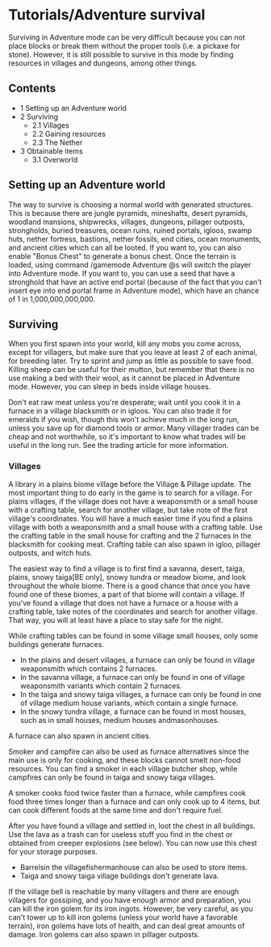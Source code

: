 # Tutorials/Adventure survival
Surviving in Adventure mode can be very difficult because you can not place blocks or break them without the proper tools (i.e. a pickaxe for stone). However, it is still possible to survive in this mode by finding resources in villages and dungeons, among other things.

## Contents
- 1 Setting up an Adventure world
- 2 Surviving
	- 2.1 Villages
	- 2.2 Gaining resources
	- 2.3 The Nether
- 3 Obtainable items
	- 3.1 Overworld

## Setting up an Adventure world
The way to survive is choosing a normal world with generated structures. This is because there are jungle pyramids, mineshafts, desert pyramids, woodland mansions, shipwrecks, villages, dungeons, pillager outposts, strongholds, buried treasures, ocean ruins, ruined portals, igloos, swamp huts, nether fortress, bastions, nether fossils, end cities, ocean monuments, and ancient cities which can all be looted. If you want to, you can also enable "Bonus Chest" to generate a bonus chest. Once the terrain is loaded, using command /gamemode Adventure @s will switch the player into Adventure mode. If you want to, you can use a seed that have a stronghold that have an active end portal (because of the fact that you can't insert eye into end portal frame in Adventure mode), which have an chance of 1 in 1,000,000,000,000.

## Surviving
When you first spawn into your world, kill any mobs you come across, except for villagers, but make sure that you leave at least 2 of each animal, for breeding later. Try to sprint and jump as little as possible to save food. Killing sheep can be useful for their mutton, but remember that there is no use making a bed with their wool, as it cannot be placed in Adventure mode. However, you can sleep in beds inside village houses.

Don't eat raw meat unless you're desperate; wait until you cook it in a furnace in a village blacksmith or in igloos. You can also trade it for emeralds if you wish, though this won't achieve much in the long run, unless you save up for diamond tools or armor. Many villager trades can be cheap and not worthwhile, so it's important to know what trades will be useful in the long run. See the trading article for more information.

### Villages
A library in a plains biome village before the Village & Pillage update.
The most important thing to do early in the game is to search for a village. For plains villages, if the village does not have a weaponsmith or a small house with a crafting table, search for another village, but take note of the first village's coordinates. You will have a much easier time if you find a plains village with both a weaponsmith and a small house with a crafting table. Use the crafting table in the small house for crafting and the 2 furnaces in the blacksmith for cooking meat. Crafting table can also spawn in igloo, pillager outposts, and witch huts.

The easiest way to find a village is to first find a savanna, desert, taiga, plains, snowy taiga‌[BE  only], snowy tundra or meadow biome, and look throughout the whole biome. There is a good chance that once you have found one of these biomes, a part of that biome will contain a village. If you've found a village that does not have a furnace or a house with a crafting table, take notes of the coordinates and search for another village. That way, you will at least have a place to stay safe for the night.

While crafting tables can be found in some village small houses, only some buildings generate furnaces.

- In the plains and desert villages, a furnace can only be found in village weaponsmith which contains 2 furnaces.
- In the savanna village, a furnace can only be found in one of village weaponsmith variants which contain 2 furnaces.
- In the taiga and snowy taiga villages, a furnace can only be found in one of village medium house variants, which contain a single furnace.
- In the snowy tundra village, a furnace can be found in most houses, such as in small houses, medium houses andmasonhouses.

A furnace can also spawn in ancient cities.

Smoker and campfire can also be used as furnace alternatives since the main use is only for cooking, and these blocks cannot smelt non-food resources. You can find a smoker in each village butcher shop, while campfires can only be found in taiga and snowy taiga villages.

A smoker cooks food twice faster than a furnace, while campfires cook food three times longer than a furnace and can only cook up to 4 items, but can cook different foods at the same time and don't require fuel.

After you have found a village and settled in, loot the chest in all buildings. Use the lava as a trash can for useless stuff you find in the chest or obtained from creeper explosions (see below). You can now use this chest for your storage purposes.

- Barrelsin the villagefishermanhouse can also be used to store items.
- Taiga and snowy taiga village buildings don't generate lava.

If the village bell is reachable by many villagers and there are enough villagers for gossiping, and you have enough armor and preparation, you can kill the iron golem for its iron ingots. However, be very careful, as you can't tower up to kill iron golems (unless your world have a favorable terrain), iron golems have lots of health, and can deal great amounts of damage. Iron golems can also spawn in pillager outposts.

